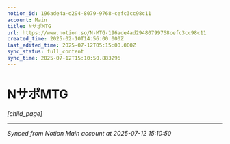 ```yaml
---
notion_id: 196ade4a-d294-8079-9768-cefc3cc98c11
account: Main
title: NサポMTG
url: https://www.notion.so/N-MTG-196ade4ad29480799768cefc3cc98c11
created_time: 2025-02-10T14:56:00.000Z
last_edited_time: 2025-07-12T05:15:00.000Z
sync_status: full_content
sync_time: 2025-07-12T15:10:50.883296
---
```


# NサポMTG

*[child_page]*


---

*Synced from Notion Main account at 2025-07-12 15:10:50*
